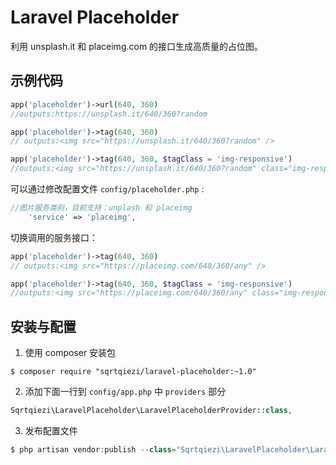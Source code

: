 # Laravel Placeholder

利用 unsplash.it 和 placeimg.com 的接口生成高质量的占位图。

## 示例代码

```php
app('placeholder')->url(640, 360)
//outputs:https://unsplash.it/640/360?random

app('placeholder')->tag(640, 360)
// outputs:<img src="https://unsplash.it/640/360?random" />

app('placeholder')->tag(640, 360, $tagClass = 'img-responsive')
//outputs:<img src="https://unsplash.it/640/360?random" class="img-responsive" />         
```

可以通过修改配置文件 `config/placeholder.php` :
```php
//图片服务类别，目前支持：unplash 和 placeimg
    'service' => 'placeimg',
```

切换调用的服务接口：
```php
app('placeholder')->tag(640, 360)
// outputs:<img src="https://placeimg.com/640/360/any" />

app('placeholder')->tag(640, 360, $tagClass = 'img-responsive')
//outputs:<img src="https://placeimg.com/640/360/any" class="img-responsive" /> 
```


## 安装与配置

1. 使用 composer 安装包
```shell
$ composer require "sqrtqiezi/laravel-placeholder:~1.0"
```

2. 添加下面一行到 `config/app.php` 中 `providers` 部分

```php
Sqrtqiezi\LaravelPlaceholder\LaravelPlaceholderProvider::class,
```

3. 发布配置文件

```php
$ php artisan vendor:publish --class="Sqrtqiezi\LaravelPlaceholder\LaravelPlaceholderProvider"
```
